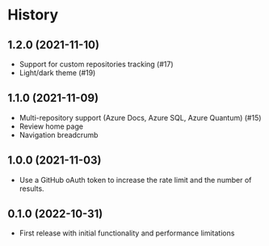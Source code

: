 # History

## 1.2.0 (2021-11-10)

* Support for custom repositories tracking (#17)
* Light/dark theme (#19)

## 1.1.0 (2021-11-09)

* Multi-repository support (Azure Docs, Azure SQL, Azure Quantum) (#15)
* Review home page
* Navigation breadcrumb

## 1.0.0 (2021-11-03)

* Use a GitHub oAuth token to increase the rate limit and the number of results.

## 0.1.0 (2022-10-31)

* First release with initial functionality and performance limitations
